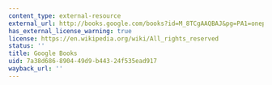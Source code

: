 ```yaml
---
content_type: external-resource
external_url: http://books.google.com/books?id=M_8TCgAAQBAJ&pg=PA1=onepage
has_external_license_warning: true
license: https://en.wikipedia.org/wiki/All_rights_reserved
status: ''
title: Google Books
uid: 7a38d686-8904-49d9-b443-24f535ead917
wayback_url: ''
---
```

